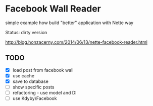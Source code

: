 Facebook Wall Reader
=======================

simple example how build "better" application with Nette way

Status: dirty version

http://blog.honzacerny.com/2014/06/13/nette-facebook-reader.html

TODO
--------
- [x] load post from facebook wall
- [x] use cache
- [x] save to database
- [ ] show specific posts
- [ ] refactoring - use model and DI
- [ ] use Kdyby\Facebook
